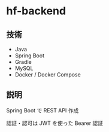 # hf-backend

## 技術
- Java
- Spring Boot
- Gradle
- MySQL
- Docker / Docker Compose

## 説明
Spring Boot で REST API 作成

認証・認可は JWT を使った Bearer 認証